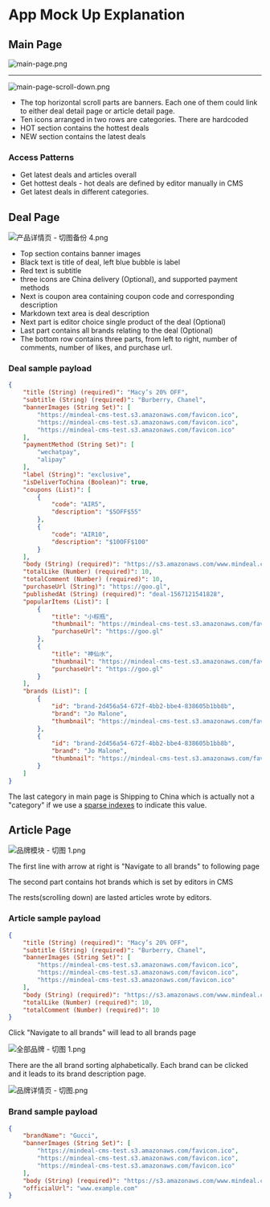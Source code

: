 # App Mock Up Explanation

## Main Page

![main-page.png](https://i.loli.net/2020/01/12/bnyfXW27sch4Tei.png)

---

![main-page-scroll-down.png](https://i.loli.net/2020/01/12/J38SWRZeF9BdGws.png)

* The top horizontal scroll parts are banners. Each one of them could link to either deal detail page or article detail page.
* Ten icons arranged in two rows are categories. There are hardcoded
* HOT section contains the hottest deals
* NEW section contains the latest deals

### Access Patterns

* Get latest deals and articles overall
* Get hottest deals - hot deals are defined by editor manually in CMS
* Get latest deals in different categories.

## Deal Page

![产品详情页 - 切图备份 4.png](https://i.loli.net/2020/01/14/NgJar9EvyzeLbmG.png)
* Top section contains banner images
* Black text is title of deal, left blue bubble is label
* Red text is subtitle
* three icons are China delivery (Optional), and supported payment methods
* Next is coupon area containing coupon code and corresponding description
* Markdown text area is deal description
* Next part is editor choice single product of the deal (Optional)
* Last part contains all brands relating to the deal (Optional)
* The bottom row contains three parts, from left to right, number of comments, number of likes, and purchase url.

### Deal sample payload

```json
{
    "title (String) (required)": "Macy’s 20% OFF",
    "subtitle (String) (required)": "Burberry, Chanel",
    "bannerImages (String Set)": [
        "https://mindeal-cms-test.s3.amazonaws.com/favicon.ico",
        "https://mindeal-cms-test.s3.amazonaws.com/favicon.ico",
        "https://mindeal-cms-test.s3.amazonaws.com/favicon.ico"
    ],
    "paymentMethod (String Set)": [
        "wechatpay",
        "alipay"
    ],
    "label (String)": "exclusive",
    "isDeliverToChina (Boolean)": true,
    "coupons (List)": [
        {
            "code": "AIR5",
            "description": "$5OFF$55"
        },
        {
            "code": "AIR10",
            "description": "$10OFF$100"
        }
    ],
    "body (String) (required)": "https://s3.amazonaws.com/www.mindeal.com/index.html",
    "totalLike (Number) (required)": 10,
    "totalComment (Number) (required)": 10,
    "purchaseUrl (String)": "https://goo.gl",
    "publishedAt (String) (required)": "deal-1567121541828",
    "popularItems (List)": [
        {
            "title": "小棕瓶",
            "thumbnail": "https://mindeal-cms-test.s3.amazonaws.com/favicon.ico",
            "purchaseUrl": "https://goo.gl"
        },
        {
            "title": "神仙水",
            "thumbnail": "https://mindeal-cms-test.s3.amazonaws.com/favicon.ico",
            "purchaseUrl": "https://goo.gl"
        }
    ],
    "brands (List)": [
        {
            "id": "brand-2d456a54-672f-4bb2-bbe4-838605b1bb8b",
            "brand": "Jo Malone",
            "thumbnail": "https://mindeal-cms-test.s3.amazonaws.com/favicon.ico"
        },
        {
            "id": "brand-2d456a54-672f-4bb2-bbe4-838605b1bb8b",
            "brand": "Jo Malone",
            "thumbnail": "https://mindeal-cms-test.s3.amazonaws.com/favicon.ico"
        }
    ]
}

```

The last category in main page is Shipping to China which is actually not a "category" if we use a [sparse indexes](https://docs.aws.amazon.com/amazondynamodb/latest/developerguide/bp-indexes-general-sparse-indexes.html) to indicate this value.


## Article Page

![品牌模块 - 切图 _1_.png](https://i.loli.net/2020/01/21/tSBbI1jgAhPGkiL.png)

The first line with arrow at right is "Navigate to all brands" to following page

The second part contains hot brands which is set by editors in CMS

The rests(scrolling down) are lasted articles wrote by editors.

### Article sample payload
```json
{
    "title (String) (required)": "Macy’s 20% OFF",
    "subtitle (String) (required)": "Burberry, Chanel",
    "bannerImages (String Set)": [
        "https://mindeal-cms-test.s3.amazonaws.com/favicon.ico",
        "https://mindeal-cms-test.s3.amazonaws.com/favicon.ico",
        "https://mindeal-cms-test.s3.amazonaws.com/favicon.ico"
    ],
    "body (String) (required)": "https://s3.amazonaws.com/www.mindeal.com/index.html",
    "totalLike (Number) (required)": 10,
    "totalComment (Number) (required)": 10
}

```

Click "Navigate to all brands" will lead to all brands page

![全部品牌  - 切图 _1_.png](https://i.loli.net/2020/01/21/S9vTxPVgiImEhar.png)

There are the all brand sorting alphabetically. Each brand can be clicked and it leads to its brand description page.

![品牌详情页  - 切图.png](https://i.loli.net/2020/01/21/lCKjch1TsyJwpgM.png)

### Brand sample payload
```json
{
    "brandName": "Gucci",
    "bannerImages (String Set)": [
        "https://mindeal-cms-test.s3.amazonaws.com/favicon.ico",
        "https://mindeal-cms-test.s3.amazonaws.com/favicon.ico",
        "https://mindeal-cms-test.s3.amazonaws.com/favicon.ico"
    ],
    "body (String) (required)": "https://s3.amazonaws.com/www.mindeal.com/index.html",
    "officialUrl": "www.example.com"
}

```